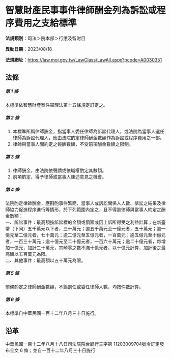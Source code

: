 # 智慧財產民事事件律師酬金列為訴訟或程序費用之支給標準



**法規類別**：司法＞院本部＞行懲及智財目

**異動日期**：2023/08/18  

**法規網址**：https://law.moj.gov.tw/LawClass/LawAll.aspx?pcode=A0030351



## 法條
##### 第 1 條
本標準依智慧財產案件審理法第十五條規定訂定之。

##### 第 2 條
1. 本標準所稱律師酬金，指當事人委任律師為訴訟代理人，或法院為當事人選任律師為訴訟代理人，應由法院酌定律師酬金數額作為訴訟或程序費用之一部。
1. 律師與當事人間約定之報酬數額，不受前項酬金數額之限制。

##### 第 3 條
1. 律師酬金，由法院依聲請或依職權酌定其數額。
1. 前項酌定，得予律師或當事人陳述意見之機會。

##### 第 4 條
法院酌定律師酬金，應斟酌事件繁簡、當事人或訴訟關係人人數、訴訟之結果及律師協力促進程序進行等情形，於下列範圍內定之，且不得逾律師與當事人約定之酬金數額：  
一、訴訟事件：最高額按訴訟標的金額或價額或因上訴所得受之利益計算；在新臺幣（下同）五千萬元以下者，三十萬元；逾五千萬元至一億元者，五十萬元；逾一億元至二億元者，七十萬元；逾二億元至五億元者，一百萬元；逾五億元至十億元者，一百三十萬元；逾十億元至二十億元者，一百六十萬元；逾二十億元者，每增加十億元，加計二十萬元，其畸零之數不滿十億元者，以十億元計算，加計後之最高額以五百萬元為限。  
二、其他事件：最高額以五十萬元為限。

##### 第 5 條
前條酌定之律師酬金數額，不論選任或委任律師人數，均按件數計算。

##### 第 6 條
本標準自中華民國一百十二年八月三十日施行。

## 沿革
中華民國一百十二年八月十八日司法院院台廳行三字第 11203009704號令訂定發布全文 6  條；並自一百十二年八月三十日施行
